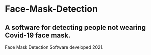 # Face-Mask-Detection

## A software for detecting people not wearing Covid-19 face mask.

Face Mask Detection Software developed 2021.
